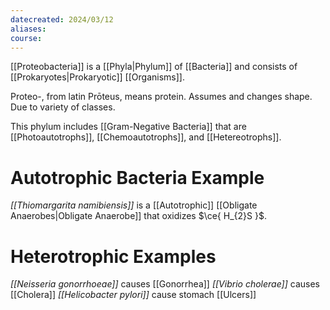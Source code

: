```yaml
---
datecreated: 2024/03/12
aliases: 
course:
---
```

[[Proteobacteria]] is a [[Phyla|Phylum]] of [[Bacteria]] and consists of [[Prokaryotes|Prokaryotic]] [[Organisms]].

Proteo-, from latin Prōteus, means protein. Assumes and changes shape. Due to variety of classes.

This phylum includes [[Gram-Negative Bacteria]] that are [[Photoautotrophs]], [[Chemoautotrophs]], and [[Hetereotrophs]].

# Autotrophic Bacteria Example

*[[Thiomargarita namibiensis]]* is a [[Autotrophic]] [[Obligate Anaerobes|Obligate Anaerobe]] that oxidizes $\ce{ H_{2}S }$.

# Heterotrophic Examples

*[[Neisseria gonorrhoeae]]* causes [[Gonorrhea]]
*[[Vibrio cholerae]]* causes [[Cholera]]
*[[Helicobacter pylori]]* cause stomach [[Ulcers]]